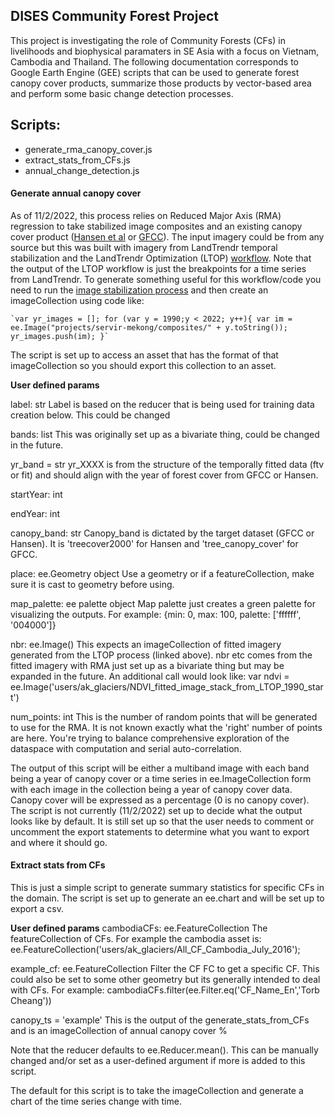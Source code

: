 ## DISES Community Forest Project

This project is investigating the role of Community Forests (CFs) in livelihoods and biophysical paramaters in SE Asia with a focus on Vietnam, Cambodia and Thailand. The following documentation corresponds to Google Earth Engine (GEE) scripts that can be used to generate forest canopy cover products, summarize those products by vector-based area and perform some basic change detection processes. 

## Scripts: 

- generate_rma_canopy_cover.js 
- extract_stats_from_CFs.js
- annual_change_detection.js 

#### Generate annual canopy cover

As of 11/2/2022, this process relies on Reduced Major Axis (RMA) regression to take stabilized image composites and an existing canopy cover product ([Hansen et al](https://glad.earthengine.app/view/global-forest-change#dl=1;old=off;bl=off;lon=20;lat=10;zoom=3;) or [GFCC](https://doi.org/10.5067/MEaSUREs/GFCC/GFCC30TC.003)). The input imagery could be from any source but this was built with imagery from LandTrendr temporal stabilization and the LandTrendr Optimization (LTOP) [workflow](https://github.com/eMapR/LTOP_FTV_Py). Note that the output of the LTOP workflow is just the breakpoints for a time series from LandTrendr. To generate something useful for this workflow/code you need to run the [image stabilization process](https://github.com/eMapR/LTOP_FTV_Py/blob/main/scripts/create_stabilized_comps.py) and then create an imageCollection using code like: 

    `var yr_images = []; for (var y = 1990;y < 2022; y++){ var im = ee.Image("projects/servir-mekong/composites/" + y.toString()); yr_images.push(im); }`

The script is set up to access an asset that has the format of that imageCollection so you should export this collection to an asset. 

**User defined params**

label: str 
    Label is based on the reducer that is being used for training data creation below. This could be changed

bands: list 
    This was originally set up as a bivariate thing, could be changed in the future. 

yr_band = str 
    yr_XXXX is from the structure of the temporally fitted data (ftv or fit) and should align with the year of forest cover from GFCC or Hansen. 

startYear: int 

endYear: int  

canopy_band: str
    Canopy_band is dictated by the target dataset (GFCC or Hansen). It is 'treecover2000' for Hansen and 'tree_canopy_cover' for GFCC. 

place: ee.Geometry object
    Use a geometry or if a featureCollection, make sure it is cast to geometry before using. 

map_palette: ee palette object 
    Map palette just creates a green palette for visualizing the outputs. For example: {min: 0, max: 100, palette: ['ffffff', '004000']} 

nbr: ee.Image() 
    This expects an imageCollection of fitted imagery generated from the LTOP process (linked above). nbr etc comes from the fitted imagery with RMA just set up as a bivariate thing but may be expanded in the future. An additional call would look like: var ndvi = ee.Image('users/ak_glaciers/NDVI_fitted_image_stack_from_LTOP_1990_start')

num_points: int 
    This is the number of random points that will be generated to use for the RMA. It is not known exactly what the 'right' number of points are here. You're trying to balance comprehensive exploration of the dataspace with computation and serial auto-correlation. 

The output of this script will be either a multiband image with each band being a year of canopy cover or a time series in ee.ImageCollection form with each image in the collection being a year of canopy cover data. Canopy cover will be expressed as a percentage (0 is no canopy cover). The script is not currently (11/2/2022) set up to decide what the output looks like by default. It is still set up so that the user needs to comment or uncomment the export statements to determine what you want to export and where it should go. 

#### Extract stats from CFs

This is just a simple script to generate summary statistics for specific CFs in the domain. The script is set up to generate an ee.chart and will be set up to export a csv. 

**User defined params**
cambodiaCFs: ee.FeatureCollection
    The featureCollection of CFs. For example the cambodia asset is: ee.FeatureCollection('users/ak_glaciers/All_CF_Cambodia_July_2016'); 

example_cf: ee.FeatureCollection
    Filter the CF FC to get a specific CF. This could also be set to some other geometry but its generally intended to deal with CFs. For example: cambodiaCFs.filter(ee.Filter.eq('CF_Name_En','Torb Cheang'))

canopy_ts = 'example'
    This is the output of the generate_stats_from_CFs and is an imageCollection of annual canopy cover %

Note that the reducer defaults to ee.Reducer.mean(). This can be manually changed and/or set as a user-defined argument if more is added to this script. 

The default for this script is to take the imageCollection and generate a chart of the time series change with time. 
